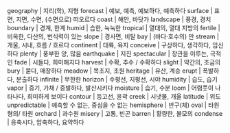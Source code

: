 geography	| 지리(학), 지형
forecast	| 예보, 예측, 예보하다, 예측하다
surface	| 표면, 지면, 수면, (수면으로) 떠오르다
coast	| 해안, 바닷가
landscape	| 풍경, 경치
boundary	| 경계, 한계
humid	| 습한, 눅눅한
tropical	| 열대의, 열대 지방의
fertile	| 비옥한, 다산의, 번식력이 있는
slope	| 경사면, 비탈
bay	| (바다·호수의) 만
stream	| 개울, 시내, 흐름 / 흐르다
continent	| 대륙, 육지
conceive	| 구상하다, 생각하다, 임신하다
plenty	| 풍부한 양, 많음
earthquake	| 지진
spectacular	| 장관을 이루는, 극적인
fade	| 시들다, 희미해지다
harvest	| 수확, 추수 / 수확하다
slight	| 약간의, 조금의
bury	| 묻다, 매장하다
meadow	| 목초지, 초원
heritage	| 유산, 계승
erupt	| 폭발하다, 분출하다
infinite	| 무한한
horizon	| 수평선, 지평선, 시야
humidity	| 습도, 습기
vapor	| 증기, 가채 / 증발하다, 발산시키다
moisture	| 습기, 수분
loom	| 어렴풋이 나타나다, 희미하게 보이다
contour	| 등고선, 윤곽
creek	| 시냇물, 개울
latitude	| 위도
unpredictable	| 예측할 수 없는, 중심을 수 없는
hemisphere	| 반구(체)
oval	| 타원형의/ 타원
orchard	| 과수원
misery	| 고통, 빈곤
barren	| 황량한, 불모의
condense	| 응축시다, 압축하다, 요약하다
